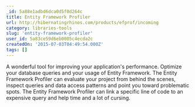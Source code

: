 ```yaml
---
_id: 5a88e1adbd6dca0d5f0d264c
title: Entity Framework Profiler
url: http://hibernatingrhinos.com/products/efprof/incoming
category: libraries-tools
slug: 'entity-framework-profiler'
user_id: 5a83ce59d6eb0005c4ecda2c
createdOn: '2015-07-03T04:49:54.000Z'
tags: []
---
```


A wonderful tool for improving your application's performance.
Optimize your database queries and your usage of Entity Framework. 
The Entity Framework Profiler can evaluate your project from behind the scenes, inspect queries and data access patterns and point you toward problematic spots.
The Entity Framework Profiler can link a specific line of code to an expensive query and help time and a lot of cursing.
